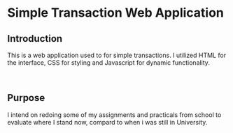 <h1>Simple Transaction Web Application</h1>
<h2>Introduction</h2>
<p>This is a web application used to for simple transactions. I utilized HTML for the interface, CSS for styling and Javascript for dynamic functionality.</p>
<br>
<h2>Purpose</h2>
<p>I intend on redoing some of my assignments and practicals from school to evaluate where I stand now, compard to when i was still in University.</p>
